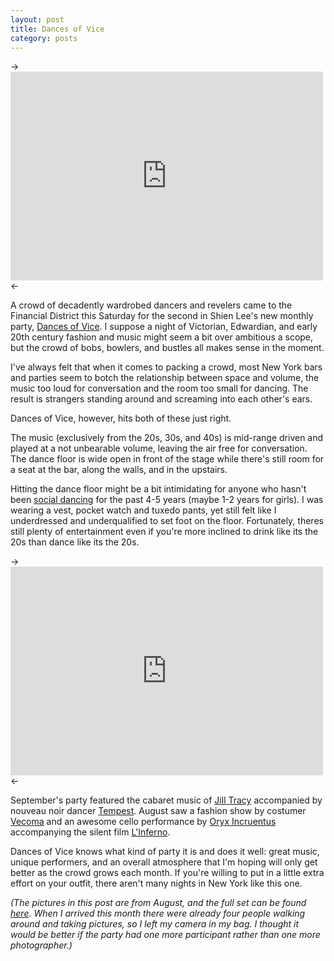 ```yaml
---
layout: post
title: Dances of Vice
category: posts
---
```


-> <iframe src="https://www.flickr.com/photos/ianwhalen/1178088762/player/" width="500" height="334" frameborder="0" allowfullscreen webkitallowfullscreen mozallowfullscreen oallowfullscreen msallowfullscreen></iframe> <-

A crowd of decadently wardrobed dancers and revelers came to the Financial District this Saturday for the second in Shien Lee's new monthly party, <a href="http://www.dancesofvice.com">Dances of Vice</a>.  I suppose a night of Victorian, Edwardian, and early 20th century fashion and music might seem a bit over ambitious a scope, but the crowd of bobs, bowlers, and bustles all makes sense in the moment.

I've always felt that when it comes to packing a crowd, most New York bars and parties seem to botch the relationship between space and volume, the music too loud for conversation and the room too small for dancing.  The result is strangers standing around and screaming into each other's ears.

Dances of Vice, however, hits both of these just right.

The music (exclusively from the 20s, 30s, and 40s) is mid-range driven and played at a not unbearable volume, leaving the air free for conversation.  The dance floor is wide open in front of the stage while there's still room for a seat at the bar, along the walls, and in the upstairs.

Hitting the dance floor might be a bit intimidating for anyone who hasn't been <a href="http://en.wikipedia.org/wiki/Social_dance">social dancing</a> for the past 4-5 years (maybe 1-2 years for girls).  I was wearing a vest, pocket watch and tuxedo pants, yet still felt like I underdressed and underqualified to set foot on the floor.  Fortunately, theres still plenty of entertainment even if you're more inclined to drink like its the 20s than dance like its the 20s.

-> <iframe src="https://www.flickr.com/photos/ianwhalen/1178144498/player/" width="500" height="334" frameborder="0" allowfullscreen webkitallowfullscreen mozallowfullscreen oallowfullscreen msallowfullscreen></iframe> <-

September's party featured the cabaret music of <a href="http://www.jilltracy.com">Jill Tracy</a> accompanied by nouveau noir dancer <a href="http://www.darklydramatic.com/">Tempest</a>.  August saw a fashion show by costumer <a href="http://www.vecona.de/">Vecoma</a> and an awesome cello performance by <a href="http://www.oryx-music.com">Oryx Incruentus</a> accompanying the silent film <a href="http://imdb.com/title/tt0002130/">L'Inferno</a>.

Dances of Vice knows what kind of party it is and does it well: great music, unique performers, and an overall atmosphere that I'm hoping will only get better as the crowd grows each month.  If you're willing to put in a little extra effort on your outfit, there aren't many nights in New York like this one.

_(The pictures in this post are from August, and the full set can be found <a href="http://flickr.com/photos/ianwhalen/sets/72157601562214519/">here</a>. When I arrived this month there were already four people walking around and taking pictures, so I left my camera in my bag.  I thought it would be better if the party had one more participant rather than one more photographer.)_